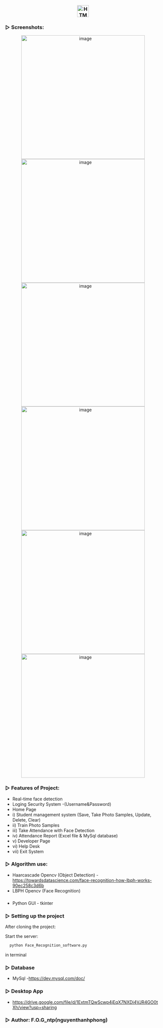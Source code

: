 
<h3 align="center"><span><img src="https://img.shields.io/badge/Python%20-%20Face%20Recognizer%20Aendance%20System-282C34?logo=Python&logoColor=3776AB" alt="HTML5 logo" title="HTML5" height="38" /></span>
</h3>


### ▷ Screenshots:
<p align="center">
<img width="400" alt="image" src="https://user-images.githubusercontent.com/99815527/198546531-314301b8-7629-408b-8d8e-41ab11a16d45.png">
<img width="400" alt="image" src="https://user-images.githubusercontent.com/99815527/198546684-916c0c5a-f2e5-4a1e-959a-bc0cd9f993c1.png">
<img width="400" alt="image" src="https://user-images.githubusercontent.com/99815527/198546854-33a1837e-378a-4401-9930-020613342d82.png">
<img width="400" alt="image" src="https://user-images.githubusercontent.com/99815527/198547454-d84b9b62-b8e4-45a6-b2b8-07a3d1c74b80.png">
<img width="400" alt="image" src="https://user-images.githubusercontent.com/99815527/198547603-baf21e52-780e-40b3-a94a-50deb77fc040.png">
<img width="400" alt="image" src="https://user-images.githubusercontent.com/99815527/198547704-d7629dfe-cc0c-4ef4-be2c-bbb242e7f098.png">
</p>

### ▷ Features of Project:

- Real-time face detection
- Loging Security System
-(Username&Password)
- Home Page
-   i) Student management system (Save, Take Photo Samples, Update, Delete, Clear) 
-   ii) Train Photo Samples 
-   iii) Take Attendance with Face Detection 
-   iv) Attendance Report (Excel file & MySql database) 
-   v) Developer Page
-   vi) Help Desk
-   vii) Exit System


### ▷ Algorithm use:

- Haarcascade Opencv (Object Detection)
  -https://towardsdatascience.com/face-recognition-how-lbph-works-90ec258c3d6b
- LBPH Opencv (Face Recognition)
###
- Python GUI - tkinter

### ▷ Setting up the project

After cloning the project:

Start the server:
```bash
  python Face_Recognition_software.py
```
in terminal

### ▷ Database

- MySql
  -https://dev.mysql.com/doc/
  
### ▷ Desktop App
- https://drive.google.com/file/d/1ExtmTQwScwp4jEqX7NXDi4VJR4GO0tXh/view?usp=sharing



### ▷ Author: F.O.G_ntp(nguyenthanhphong)


